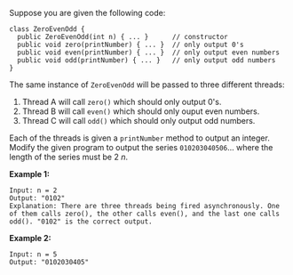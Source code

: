 Suppose you are given the following code:

    
    
    class ZeroEvenOdd {
      public ZeroEvenOdd(int n) { ... }      // constructor
      public void zero(printNumber) { ... }  // only output 0's
      public void even(printNumber) { ... }  // only output even numbers
      public void odd(printNumber) { ... }   // only output odd numbers
    }
    

The same instance of `ZeroEvenOdd` will be passed to three different threads:

  1. Thread A will call `zero()` which should only output 0's.
  2. Thread B will call `even()` which should only ouput even numbers.
  3. Thread C will call `odd()` which should only output odd numbers.

Each of the threads is given a `printNumber` method to output an integer.
Modify the given program to output the series `010203040506`... where the
length of the series must be 2 _n_.



**Example 1:**

    
    
    Input: n = 2
    Output: "0102"
    Explanation: There are three threads being fired asynchronously. One of them calls zero(), the other calls even(), and the last one calls odd(). "0102" is the correct output.
    

**Example 2:**

    
    
    Input: n = 5
    Output: "0102030405"
    

